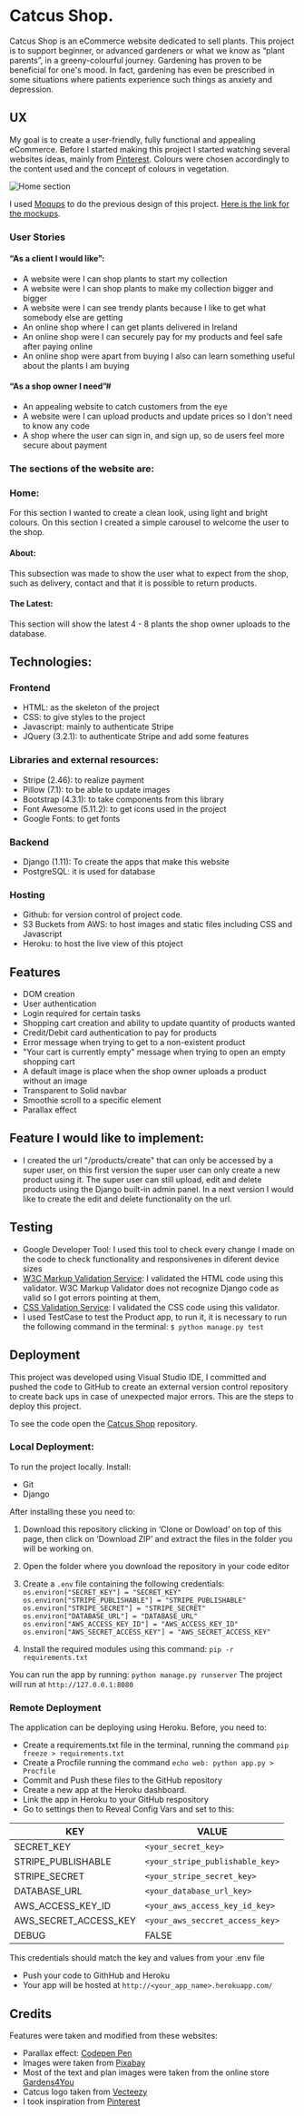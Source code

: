 # Catcus Shop.

Catcus Shop is an eCommerce website dedicated to sell plants. This project is to support beginner, or advanced gardeners or what we know as “plant parents”, in a greeny-colourful journey. Gardening has proven to be beneficial for one's mood. In fact, gardening has even be prescribed in some situations where patients experience such things as anxiety and depression. 


## UX

My goal is to create a user-friendly, fully functional and appealing eCommerce. Before I started making this project I started watching several websites ideas, mainly from [Pinterest](https://www.pinterest.com/). Colours were chosen accordingly to the content used and the concept of colours in vegetation.

![Home section](https://github.com/elisamunoz/birdsongs-project/blob/master/assets/images/mockup-images/multi-device-mockup.png)

I used [Moqups](https://moqups.com/) to do the previous design of this project. [Here is the link for the mockups](https://github.com/elisamunoz/cactus-shop/tree/master/static/images/mockups).

### User Stories

#### “As a client I would like”:

- A website were I can shop plants to start my collection
- A website were I can shop plants to make my collection bigger and bigger
- A website were I can see trendy plants because I like to get what somebody else are getting 
- An online shop where I can get plants delivered in Ireland
- An online shop were I can securely pay for my products and feel safe after paying online
- An online shop were apart from buying I also can learn something useful about the plants I am buying

#### “As a shop owner I need”#

- An appealing website to catch customers from the eye
- A website were I can upload products and update prices so I don't need to know any code
- A shop where the user can sign in, and sign up, so de users feel more secure about payment


### The sections of the website are:

### Home:
For this section I wanted to create a clean look, using light and bright colours. On this section I created a simple carousel to welcome the user to the shop.

#### About:
This subsection was made to show the user what to expect from the shop, such as delivery, contact and that it is possible to return products.

#### The Latest:
This section will show the latest 4 - 8 plants the shop owner uploads to the database.


## Technologies:

### Frontend
- HTML: as the skeleton of the project
- CSS: to give styles to the project
- Javascript: mainly to authenticate Stripe
- JQuery (3.2.1): to authenticate Stripe and add some features

### Libraries and external resources:
- Stripe (2.46): to realize payment
- Pillow (7.1): to be able to update images
- Bootstrap (4.3.1): to take components from this library
- Font Awesome (5.11.2): to get icons used in the project
- Google Fonts: to get fonts

### Backend 
- Django (1.11): To create the apps that make this website
- PostgreSQL: it is used for database

### Hosting
- Github: for version control of project code.
- S3 Buckets from AWS: to host images and static files including CSS and Javascript
- Heroku: to host the live view of this ptoject


## Features
- DOM creation
- User authentication
- Login required for certain tasks 
- Shopping cart creation and ability to update quantity of products wanted
- Credit/Debit card authentication to pay for products
- Error message when trying to get to a non-existent product
- "Your cart is currently empty" message when trying to open an empty shopping cart
- A default image is place when the shop owner uploads a product without an image
- Transparent to Solid navbar
- Smoothie scroll to a specific element
- Parallax effect

## Feature I would like to implement:
- I created the url "/products/create" that can only be accessed by a super user, on this first version the super user can only create a new product using it. The super user can still upload, edit and delete products using the Django built-in admin panel. In a next version I would like to create the edit and delete functionality on the url.


## Testing
- Google Developer Tool: I used this tool to check every change I made on the code to check functionality and responsivenes in diferent device sizes
- [W3C Markup Validation Service](https://validator.w3.org/): I validated the HTML code using this validator. W3C Markup Validator does not recognize Django code as valid so I got errors pointing at them, 
- [CSS Validation Service](https://jigsaw.w3.org/css-validator/): I validated the CSS code using this validator.
- I used TestCase to test the Product app, to run it, it is necessary to run the following command in the terminal:
`$ python manage.py test`



## Deployment

This project was developed using Visual Studio IDE, I committed and pushed the code to GitHub to create an external version control repository to create back ups in case of unexpected major errors. This are the steps to deploy this project.

To see the code open the [Catcus Shop](https://elisamunoz.github.io/cactus-shop/) repository.

### Local Deployment:
To run the project locally. Install:
* Git
* Django

After installing these you need to:
1. Download this repository clicking in ‘Clone or Dowload’ on top of this page, then click on ‘Download ZIP’ and extract the files in the folder you will be working on.
2. Open the folder where you download the repository in your code editor
3. Create a `.env` file containing the following credentials:
`
os.environ["SECRET_KEY"] = "SECRET_KEY"
os.environ["STRIPE_PUBLISHABLE"] = "STRIPE_PUBLISHABLE"
os.environ["STRIPE_SECRET"] = "STRIPE_SECRET"
os.environ["DATABASE_URL"] = "DATABASE_URL"
os.environ["AWS_ACCESS_KEY_ID"] = "AWS_ACCESS_KEY_ID"
os.environ["AWS_SECRET_ACCESS_KEY"] = "AWS_SECRET_ACCESS_KEY"`

4. Install the required modules using this command:
`pip -r requirements.txt`

You can run the app by running: `python manage.py runserver`
The project will run at `http://127.0.0.1:8080`

### Remote Deployment
The application can be deploying using Heroku. Before, you need to:
* Create a requirements.txt file in the terminal, running the command `pip freeze > requirements.txt`
* Create a Procfile running the command `echo web: python app.py > Procfile`
* Commit and Push these files to the GitHub repository
* Create a new app at the Heroku dashboard.
* Link the app in Heroku to your GitHub respository
* Go to settings then to Reveal Config Vars and set to this:

KEY | VALUE 
---------- | ------------------------------------------------------------------------------------------------------------------
SECRET_KEY | `<your_secret_key>`
STRIPE_PUBLISHABLE | `<your_stripe_publishable_key>`
STRIPE_SECRET | `<your_stripe_secret_key>`
DATABASE_URL | `<your_database_url_key>`
AWS_ACCESS_KEY_ID | `<your_aws_access_key_id_key>`
AWS_SECRET_ACCESS_KEY | `<your_aws_seccret_access_key>`
DEBUG | FALSE

This credentials should match the key and values from your .env file

* Push your code to GithHub and Heroku
* Your app will be hosted at `http://<your_app_name>.herokuapp.com/`


## Credits
Features were taken and modified from these websites:

- Parallax effect: [Codepen Pen](https://codepen.io/corneliuslabuschagne/pen/rNaNgdB?editors=1000)
- Images were taken from [Pixabay](https://www.pixabay.com)
- Most of the text and plan images were taken from the online store [Gardens4You](https://www.gardens4you.ie/)
- Catcus logo taken from [Vecteezy](https://www.vecteezy.com/)
- I took inspiration from [Pinterest](https://www.pinterest.com)



